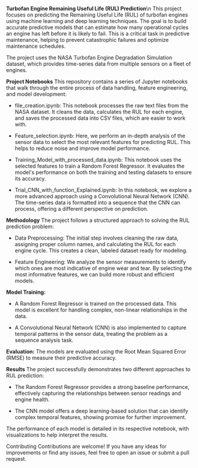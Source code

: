 **Turbofan Engine Remaining Useful Life (RUL) Prediction**\n
This project focuses on predicting the Remaining Useful Life (RUL) of turbofan engines using machine learning and deep learning techniques. The goal is to build accurate predictive models that can estimate how many operational cycles an engine has left before it is likely to fail. This is a critical task in predictive maintenance, helping to prevent catastrophic failures and optimize maintenance schedules.

The project uses the NASA Turbofan Engine Degradation Simulation dataset, which provides time-series data from multiple sensors on a fleet of engines.

**Project Notebooks**
This repository contains a series of Jupyter notebooks that walk through the entire process of data handling, feature engineering, and model development:

* file_creation.ipynb: This notebook processes the raw text files from the NASA dataset. It cleans the data, calculates the RUL for each engine, and saves the processed data into CSV files, which are easier to work with.

* Feature_selection.ipynb: Here, we perform an in-depth analysis of the sensor data to select the most relevant features for predicting RUL. This helps to reduce noise and improve model performance.

* Training_Model_with_processed_data.ipynb: This notebook uses the selected features to train a Random Forest Regressor. It evaluates the model's performance on both the training and testing datasets to ensure its accuracy.

* Trial_CNN_with_function_Explained.ipynb: In this notebook, we explore a more advanced approach using a Convolutional Neural Network (CNN). The time-series data is formatted into a sequence that the CNN can process, offering a different perspective on prediction.

**Methodology**
The project follows a structured approach to solving the RUL prediction problem:

* Data Preprocessing: The initial step involves cleaning the raw data, assigning proper column names, and calculating the RUL for each engine cycle. This creates a clean, labeled dataset ready for modeling.

* Feature Engineering: We analyze the sensor measurements to identify which ones are most indicative of engine wear and tear. By selecting the most informative features, we can build more robust and efficient models.

**Model Training:**

* A Random Forest Regressor is trained on the processed data. This model is excellent for handling complex, non-linear relationships in the data.

* A Convolutional Neural Network (CNN) is also implemented to capture temporal patterns in the sensor data, treating the problem as a sequence analysis task.

**Evaluation:** The models are evaluated using the Root Mean Squared Error (RMSE) to measure their predictive accuracy.

**Results**
The project successfully demonstrates two different approaches to RUL prediction:

* The Random Forest Regressor provides a strong baseline performance, effectively capturing the relationships between sensor readings and engine health.

* The CNN model offers a deep learning-based solution that can identify complex temporal features, showing promise for further improvement.

The performance of each model is detailed in its respective notebook, with visualizations to help interpret the results.

Contributing
Contributions are welcome! If you have any ideas for improvements or find any issues, feel free to open an issue or submit a pull request.
